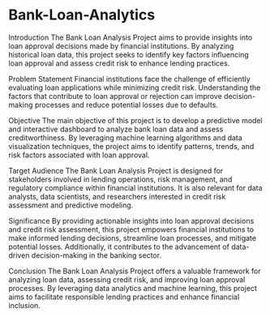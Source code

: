 # Bank-Loan-Analytics

Introduction
The Bank Loan Analysis Project aims to provide insights into loan approval decisions made by financial institutions. By analyzing historical loan data, this project seeks to identify key factors influencing loan approval and assess credit risk to enhance lending practices.

Problem Statement
Financial institutions face the challenge of efficiently evaluating loan applications while minimizing credit risk. Understanding the factors that contribute to loan approval or rejection can improve decision-making processes and reduce potential losses due to defaults.

Objective
The main objective of this project is to develop a predictive model and interactive dashboard to analyze bank loan data and assess creditworthiness. By leveraging machine learning algorithms and data visualization techniques, the project aims to identify patterns, trends, and risk factors associated with loan approval.

Target Audience
The Bank Loan Analysis Project is designed for stakeholders involved in lending operations, risk management, and regulatory compliance within financial institutions. It is also relevant for data analysts, data scientists, and researchers interested in credit risk assessment and predictive modeling.

Significance
By providing actionable insights into loan approval decisions and credit risk assessment, this project empowers financial institutions to make informed lending decisions, streamline loan processes, and mitigate potential losses. Additionally, it contributes to the advancement of data-driven decision-making in the banking sector.

Conclusion
The Bank Loan Analysis Project offers a valuable framework for analyzing loan data, assessing credit risk, and improving loan approval processes. By leveraging data analytics and machine learning, this project aims to facilitate responsible lending practices and enhance financial inclusion.
